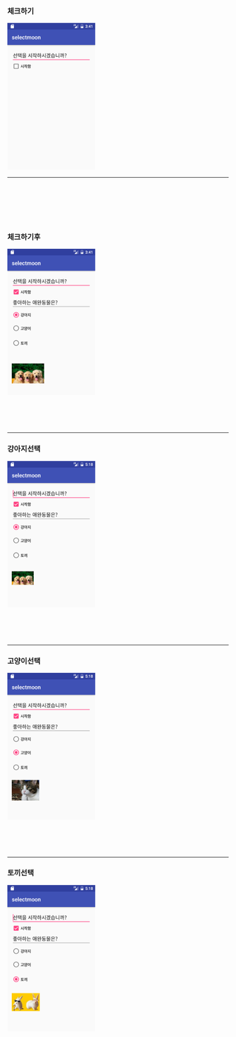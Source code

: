 <H3>체크하기</H3>
<img src='https://github.com/ccc3132/android_20161118-homework/blob/master/app/src/main/java/com/example/ss/selectmoon/Camera/%EC%B2%B4%ED%81%AC%ED%95%98%EA%B8%B0%EC%A0%84.png?raw=true' 
width =200>
<HR>
<br><bR><br><br><BR>
<H3>체크하기후</H3>
<img src='https://github.com/ccc3132/android_20161118-homework/blob/master/app/src/main/java/com/example/ss/selectmoon/Camera/Screenshot_1480045277.png?raw=true'  width =200>
<br><bR><br><br><BR>
<Hr>
<H3>강아지선택</H3>
<img src='https://github.com/ccc3132/android_20161118-homework/blob/master/app/src/main/java/com/example/ss/selectmoon/Camera/Screenshot_1480051126.png?raw=true'  width =200>
<br><bR><br><br><BR>
<Hr>
<H3>고양이선택</H3>
<img src='https://github.com/ccc3132/android_20161118-homework/blob/master/app/src/main/java/com/example/ss/selectmoon/Camera/Screenshot_1480051128.png?raw=true'  width =200>
<br><bR><br><br><BR>
<Hr>
<H3>토끼선택</H3>
<img src='https://github.com/ccc3132/android_20161118-homework/blob/master/app/src/main/java/com/example/ss/selectmoon/Camera/Screenshot_1480051131.png?raw=true'  width =200>
<br><bR><br><br><BR>
